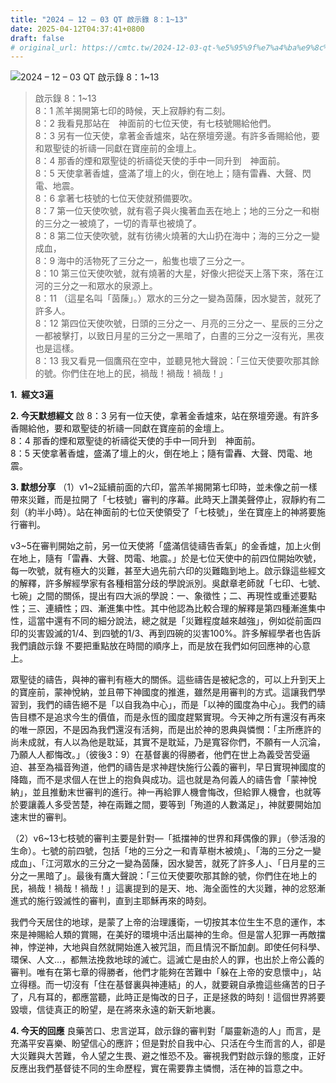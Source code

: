 ```yaml
---
title: "2024 – 12 – 03 QT 啟示錄 8：1~13"
date: 2025-04-12T04:37:41+0800
draft: false
# original_url: https://cmtc.tw/2024-12-03-qt-%e5%95%9f%e7%a4%ba%e9%8c%84-8%ef%bc%9a113
---
```


![2024 – 12 – 03 QT 啟示錄 8：1\~13](/images/qt.jpg  "2024 – 12 – 03 QT 啟示錄 8：1\~13")

> 啟示錄 8：1\~13  
> 8：1 羔羊揭開第七印的時候，天上寂靜約有二刻。  
> 8：2 我看見那站在　神面前的七位天使，有七枝號賜給他們。  
> 8：3 另有一位天使，拿著金香爐來，站在祭壇旁邊。有許多香賜給他，要和眾聖徒的祈禱一同獻在寶座前的金壇上。  
> 8：4 那香的煙和眾聖徒的祈禱從天使的手中一同升到　神面前。  
> 8：5 天使拿著香爐，盛滿了壇上的火，倒在地上；隨有雷轟、大聲、閃電、地震。  
> 8：6 拿著七枝號的七位天使就預備要吹。  
> 8：7 第一位天使吹號，就有雹子與火攙著血丟在地上；地的三分之一和樹的三分之一被燒了，一切的青草也被燒了。  
> 8：8 第二位天使吹號，就有彷彿火燒著的大山扔在海中；海的三分之一變成血，  
> 8：9 海中的活物死了三分之一，船隻也壞了三分之一。  
> 8：10 第三位天使吹號，就有燒著的大星，好像火把從天上落下來，落在江河的三分之一和眾水的泉源上。  
> 8：11 （這星名叫「茵蔯」。）眾水的三分之一變為茵蔯，因水變苦，就死了許多人。  
> 8：12 第四位天使吹號，日頭的三分之一、月亮的三分之一、星辰的三分之一都被擊打，以致日月星的三分之一黑暗了，白晝的三分之一沒有光，黑夜也是這樣。  
> 8：13 我又看見一個鷹飛在空中，並聽見牠大聲說：「三位天使要吹那其餘的號。你們住在地上的民，禍哉！禍哉！禍哉！」

**1.  經文3遍**

**2. 今天默想經文**
啟 8：3 另有一位天使，拿著金香爐來，站在祭壇旁邊。有許多香賜給他，要和眾聖徒的祈禱一同獻在寶座前的金壇上。  
8：4 那香的煙和眾聖徒的祈禱從天使的手中一同升到　神面前。  
8：5 天使拿著香爐，盛滿了壇上的火，倒在地上；隨有雷轟、大聲、閃電、地震。

**3. 默想分享**
（1）v1\~2延續前面的六印，當羔羊揭開第七印時，並未像之前一樣帶來災難，而是拉開了「七枝號」審判的序幕。此時天上讚美聲停止，寂靜約有二刻（約半小時）。站在神面前的七位天使領受了「七枝號」，坐在寶座上的神將要施行審判。

v3\~5在審判開始之前，另一位天使將「盛滿信徒禱告香氣」的金香爐，加上火倒在地上，隨有「雷轟、大聲、閃電、地震。」於是七位天使中的前四位開始吹號，每一吹號，就有極大的災難，甚至大過先前六印的災難臨到地上。啟示錄這些經文的解釋，許多解經學家有各種相當分歧的學說派別。吳獻章老師就「七印、七號、七碗」之間的關係，提出有四大派的學說：一、象徵性；二、再現性或重述要點性；三、連續性；四、漸進集中性。其中他認為比較合理的解釋是第四種漸進集中性，這當中還有不同的細分說法，總之就是「災難程度越來越強」，例如從前面四印的災害毀滅的1/4、到四號的1/3、再到四碗的災害100%。許多解經學者也告訴我們讀啟示錄 不要把重點放在時間的順序上，而是放在我們如何回應神的心意上。

眾聖徒的禱告，與神的審判有極大的關係。這些禱告是被紀念的，可以上升到天上的寶座前，蒙神悅納，並且帶下神國度的推進，雖然是用審判的方式。這讓我們學習到，我們的禱告絕不是「以自我為中心」，而是「以神的國度為中心」。我們的禱告目標不是追求今生的價值，而是永恆的國度趕緊實現。今天神之所有還沒有再來的唯一原因，不是因為我們還沒有活夠，而是出於神的恩典與憐憫：「主所應許的 尚未成就，有人以為他是耽延，其實不是耽延，乃是寬容你們，不願有一人沉淪，乃願人人都悔改。」（彼後3：9）在基督裏的得勝者，他們在世上為義受苦受逼迫、甚至為福音殉道，他們的禱告是求神趕快施行公義的審判，早日實現神國度的降臨，而不是求個人在世上的抱負與成功。這也就是為何義人的禱告會「蒙神悅納」，並且推動末世審判的進行。神一再給罪人機會悔改，但給罪人機會，也就等於要讓義人多受苦楚，神在兩難之間，要等到「殉道的人數滿足」，神就要開始加速末世的審判。

（2）v6\~13七枝號的審判主要是針對—「抵擋神的世界和拜偶像的罪」（參活潑的生命）。七號的前四號，包括「地的三分之一和青草樹木被燒」、「海的三分之一變成血」、「江河眾水的三分之一變為茵蔯，因水變苦，就死了許多人」、「日月星的三分之一黑暗了」。最後有鷹大聲說：「三位天使要吹那其餘的號，你們住在地上的民，禍哉！禍哉！禍哉！」這裏提到的是天、地、海全面性的大災難，神的忿怒漸進式的施行毀滅性的審判，直到主耶穌再來的時刻。

我們今天居住的地球，是蒙了上帝的治理護衛，一切按其本位生生不息的運作，本來是神賜給人類的賞賜，在美好的環境中活出屬神的生命。但是當人犯罪一再敵擋神，悖逆神，大地與自然就開始進入被咒詛，而且情況不斷加劇。即使任何科學、環保、人文…，都無法挽救地球的滅亡。這滅亡是由於人的罪，也出於上帝公義的審判。唯有在第七章的得勝者，他們才能夠在苦難中「躲在上帝的安息懷中」，站立得穩。而一切沒有「住在基督裏與神連結」的人，就要親自承擔這些痛苦的日子了，凡有耳的，都應當聽，此時正是悔改的日子，正是拯救的時刻！這個世界將要毀壞，信徒真正的盼望，是在將來永遠的新天新地裏。

**4. 今天的回應**
良藥苦口、忠言逆耳，啟示錄的審判對「屬靈新造的人」而言，是充滿平安喜樂、盼望信心的應許；但是對於自我中心、只活在今生而言的人，卻是大災難與大苦難，令人望之生畏、避之惟恐不及。審視我們對啟示錄的態度，正好反應出我們基督徒不同的生命歷程，實在需要靠主憐憫，活在神的旨意之中。
